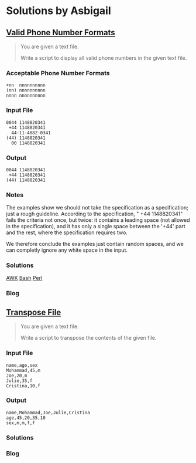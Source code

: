 # Solutions by Asbigail
## [Valid Phone Number Formats](https://perlweeklychallenge.org/blog/perl-weekly-challenge-110/#TASK1)

> You are given a text file.
> 
> Write a script to display all valid phone numbers in the given text file.

### Acceptable Phone Number Formats

~~~~
+nn  nnnnnnnnnn
(nn) nnnnnnnnnn
nnnn nnnnnnnnnn
~~~~

### Input File
~~~~
0044 1148820341
 +44 1148820341
  44-11-4882-0341
(44) 1148820341
  00 1148820341
~~~~

### Output
~~~~
0044 1148820341
 +44 1148820341
(44) 1148820341
~~~~

### Notes
The examples show we should not take the specification as a specification;
just a rough guideline. According to the specification, 
" +44 1148820341" fails the criteria not once, but twice: it contains
a leading space (not allowed in the specification), and it has only a
single space between the '+44' part and the rest, where the specification
requires two.

We therefore conclude the examples just contain random spaces, and we
can completly ignore any white space in the input.

### Solutions
[AWK](awk/ch-1.awk)
[Bash](bash/ch-1.sh)
[Perl](perl/ch-1.pl)

### Blog

## [Transpose File](https://perlweeklychallenge.org/blog/perl-weekly-challenge-110/#TASK2)

> You are given a text file.
> 
> Write a script to transpose the contents of the given file.

### Input File
~~~~
name,age,sex
Mohammad,45,m
Joe,20,m
Julie,35,f
Cristina,10,f
~~~~

### Output
~~~~
name,Mohammad,Joe,Julie,Cristina
age,45,20,35,10
sex,m,m,f,f
~~~~


### Solutions

### Blog

